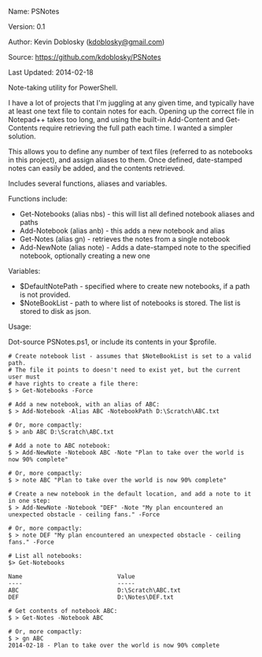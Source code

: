 Name: PSNotes

Version: 0.1

Author: Kevin Doblosky (kdoblosky@gmail.com)

Source: https://github.com/kdoblosky/PSNotes

Last Updated: 2014-02-18

Note-taking utility for PowerShell. 

I have a lot of projects that I'm juggling at any given time, and typically have at least one text file to contain notes for each. Opening up the correct file in Notepad++ takes too long, and using the built-in Add-Content and Get-Contents require retrieving the full path each time. I wanted a simpler solution.

This allows you to define any number of text files (referred to as notebooks in this project), and assign aliases to them. Once defined, date-stamped notes can easily be added, and the contents retrieved.

Includes several functions, aliases and variables.

Functions include:

- Get-Notebooks (alias nbs) - this will list all defined notebook aliases and paths
- Add-Notebook (alias anb) - this adds a new notebook and alias
- Get-Notes (alias gn) - retrieves the notes from a single notebook
- Add-NewNote (alias note) - Adds a date-stamped note to the specified notebook, optionally creating a new one

Variables:
- $DefaultNotePath - specified where to create new notebooks, if a path is not provided.
- $NoteBookList - path to where list of notebooks is stored. The list is stored to disk as json.

Usage:

Dot-source PSNotes.ps1, or include its contents in your $profile.

```
# Create notebook list - assumes that $NoteBookList is set to a valid path.
# The file it points to doesn't need to exist yet, but the current user must
# have rights to create a file there:
$ > Get-Notebooks -Force

# Add a new notebook, with an alias of ABC:
$ > Add-Notebook -Alias ABC -NotebookPath D:\Scratch\ABC.txt

# Or, more compactly:
$ > anb ABC D:\Scratch\ABC.txt

# Add a note to ABC notebook:
$ > Add-NewNote -Notebook ABC -Note "Plan to take over the world is now 90% complete"

# Or, more compactly:
$ > note ABC "Plan to take over the world is now 90% complete"

# Create a new notebook in the default location, and add a note to it in one step:
$ > Add-NewNote -Notebook "DEF" -Note "My plan encountered an unexpected obstacle - ceiling fans." -Force

# Or, more compactly:
$ > note DEF "My plan encountered an unexpected obstacle - ceiling fans." -Force

# List all notebooks:
$> Get-Notebooks

Name                           Value                                                                                                 
----                           -----                                                                                                 
ABC                            D:\Scratch\ABC.txt                                                                                    
DEF                            D:\Notes\DEF.txt                                                                                      

# Get contents of notebook ABC:
$ > Get-Notes -Notebook ABC

# Or, more compactly:
$ > gn ABC
2014-02-18 - Plan to take over the world is now 90% complete
```
